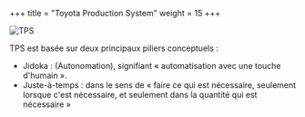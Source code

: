 +++
title = "Toyota Production System"
weight = 15
+++

![TPS](tps.png)

TPS est basée sur deux principaux piliers conceptuels :
- Jidoka : (Autonomation), signifiant « automatisation avec une touche d'humain ».
- Juste-à-temps : dans le sens de « faire ce qui est nécessaire, seulement lorsque c'est nécessaire, et seulement dans la quantité qui est nécessaire »
